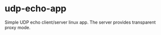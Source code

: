 ##
# udp-echo-app
Simple UDP echo client/server linux app. The server provides transparent proxy mode.
#